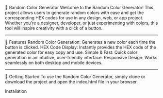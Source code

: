 🎨 Random Color Generator
Welcome to the Random Color Generator! This project allows users to generate random colors with ease and get the corresponding HEX codes for use in any design, web, or app project. Whether you're a designer, developer, or just experimenting with colors, this tool will inspire creativity with a click of a button.
<hr>
📝 Features
Random Color Generation: Generates a new color each time the button is clicked.
HEX Code Display: Instantly provides the HEX code of the generated color for easy copy and use.
Simple & Fast: Quick color generation in an intuitive, user-friendly interface.
Responsive Design: Works seamlessly on both desktop and mobile devices.
<hr>
🚀 Getting Started
To use the Random Color Generator, simply clone or download the project and open the index.html file in your browser.

Installation
